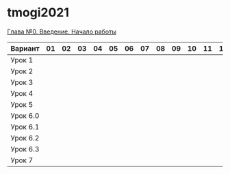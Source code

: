 # tmogi2021
[Глава №0. Введение. Начало работы](https://drive.google.com/drive/folders/1q9ILkl6kPBrzqY5IDAdt2iB8K4RCu3_s)

| Вариант  | 01 | 02 | 03 | 04 | 05 | 06 | 07 | 08 | 09 | 10 | 11 | 12 | 13 | 14 | 15 | 16 | 17 | 18 | 19 | 20 |
| -------  | -- | -- | -- | -- | -- | -- | -- | -- | -- | -- | -- | -- | -- | -- | -- | -- | -- | -- | -- | -- |
| Урок 1   |    |    |    |    |    |    |    |    |    |    |    |    |    | 4  |    |    |    |    |    |    |
| Урок 2   |    |    |    |    |    |    |    |    |    |    |    |    |    | 2  |    |    |    |    |    |    |
| Урок 3   |    |    |    |    |    |    |    |    |    |    |    |    |    | 6  |    |    |    |    |    |    |
| Урок 4   |    |    |    |    |    |    |    |    |    |    |    |    |    | 2  |    |    |    |    |    |    |
| Урок 5   |    |    |    |    |    |    |    |    |    |    |    |    |    | 5  |    |    |    |    |    |    |
| Урок 6.0 |    |    |    |    |    |    |    |    |    |    |    |    |    | 1  |    |    |    |    |    |    |
| Урок 6.1 |    |    |    |    |    |    |    |    |    |    |    |    |    |    |    |    |    |    |    |    |
| Урок 6.2 |    |    |    |    |    |    |    |    |    |    |    |    |    |    |    |    |    |    |    |    |
| Урок 6.3 |    |    |    |    |    |    |    |    |    |    |    |    |    |    |    |    |    |    |    |    |
| Урок 7   |    |    |    |    |    |    |    |    |    |    |    |    |    |    |    |    |    |    |    |    |

